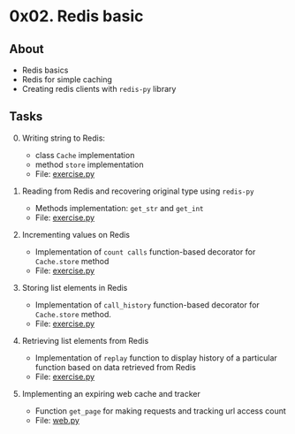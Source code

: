 # 0x02. Redis basic

## About
- Redis basics
- Redis for simple caching
- Creating redis clients with `redis-py` library

## Tasks
0. Writing string to Redis:
    - class `Cache` implementation
    - method `store` implementation
    - File: [exercise.py](exercise.py)

1. Reading from Redis and recovering original type using `redis-py`
    - Methods implementation: `get_str` and `get_int`
    - File: [exercise.py](exercise.py)

2. Incrementing values on Redis
    - Implementation of `count calls` function-based decorator for `Cache.store`  method
    - File: [exercise.py](exercise.py)

3. Storing list elements in Redis
    - Implementation of `call_history` function-based decorator for `Cache.store` method.
    - File: [exercise.py](exercise.py)

4. Retrieving list elements from Redis
    - Implementation of `replay` function to display history of a particular function based on data retrieved from Redis
    - File: [exercise.py](exercise.py)

5. Implementing an expiring web cache and tracker
    - Function `get_page` for making requests and tracking url access count
    - File: [web.py](web.py)

